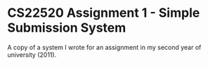 CS22520 Assignment 1 - Simple Submission System
===============================================

A copy of a system I wrote for an assignment in my second year of university (2011).
